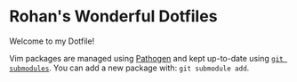 Rohan's Wonderful Dotfiles
=========================
Welcome to my Dotfile!

Vim packages are managed using [Pathogen](https://github.com/tpope/vim-pathogen)
and kept up-to-date using [`git submodules`](https://git-scm.com/book/en/v2/Git-Tools-Submodules).
You can add a new package with: `git submodule add`.
